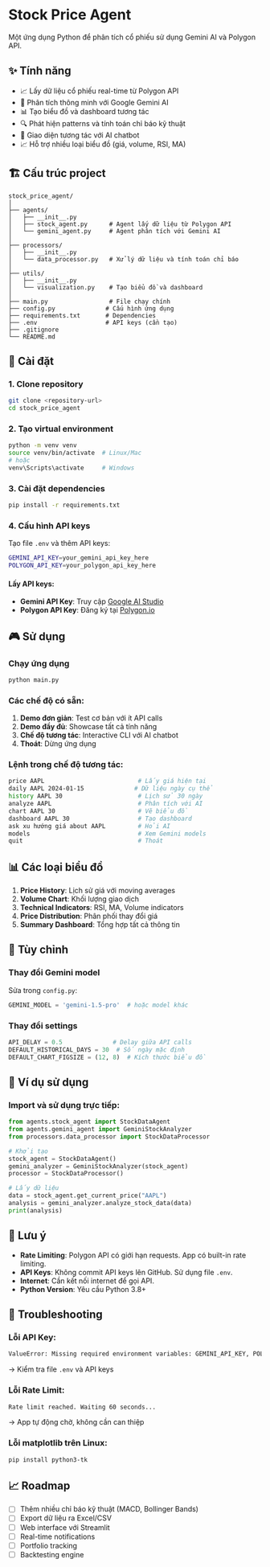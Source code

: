 # Stock Price Agent

Một ứng dụng Python để phân tích cổ phiếu sử dụng Gemini AI và Polygon API.

## ✨ Tính năng

- 📈 Lấy dữ liệu cổ phiếu real-time từ Polygon API
- 🤖 Phân tích thông minh với Google Gemini AI
- 📊 Tạo biểu đồ và dashboard tương tác
- 🔍 Phát hiện patterns và tính toán chỉ báo kỹ thuật
- 💬 Giao diện tương tác với AI chatbot
- 📈 Hỗ trợ nhiều loại biểu đồ (giá, volume, RSI, MA)

## 🏗️ Cấu trúc project

```
stock_price_agent/
│
├── agents/
│   ├── __init__.py
│   ├── stock_agent.py      # Agent lấy dữ liệu từ Polygon API
│   └── gemini_agent.py     # Agent phân tích với Gemini AI
│
├── processors/
│   ├── __init__.py
│   └── data_processor.py   # Xử lý dữ liệu và tính toán chỉ báo
│
├── utils/
│   ├── __init__.py
│   └── visualization.py    # Tạo biểu đồ và dashboard
│
├── main.py                 # File chạy chính
├── config.py              # Cấu hình ứng dụng
├── requirements.txt       # Dependencies
├── .env                   # API keys (cần tạo)
├── .gitignore
└── README.md
```

## 🚀 Cài đặt

### 1. Clone repository

```bash
git clone <repository-url>
cd stock_price_agent
```

### 2. Tạo virtual environment

```bash
python -m venv venv
source venv/bin/activate  # Linux/Mac
# hoặc
venv\Scripts\activate     # Windows
```

### 3. Cài đặt dependencies

```bash
pip install -r requirements.txt
```

### 4. Cấu hình API keys

Tạo file `.env` và thêm API keys:

```bash
GEMINI_API_KEY=your_gemini_api_key_here
POLYGON_API_KEY=your_polygon_api_key_here
```

#### Lấy API keys:

- **Gemini API Key**: Truy cập [Google AI Studio](https://makersuite.google.com/app/apikey)
- **Polygon API Key**: Đăng ký tại [Polygon.io](https://polygon.io/)

## 🎮 Sử dụng

### Chạy ứng dụng

```bash
python main.py
```

### Các chế độ có sẵn:

1. **Demo đơn giản**: Test cơ bản với ít API calls
2. **Demo đầy đủ**: Showcase tất cả tính năng
3. **Chế độ tương tác**: Interactive CLI với AI chatbot
4. **Thoát**: Dừng ứng dụng

### Lệnh trong chế độ tương tác:

```bash
price AAPL                          # Lấy giá hiện tại
daily AAPL 2024-01-15              # Dữ liệu ngày cụ thể
history AAPL 30                     # Lịch sử 30 ngày
analyze AAPL                        # Phân tích với AI
chart AAPL 30                       # Vẽ biểu đồ
dashboard AAPL 30                   # Tạo dashboard
ask xu hướng giá about AAPL         # Hỏi AI
models                              # Xem Gemini models
quit                                # Thoát
```

## 📊 Các loại biểu đồ

1. **Price History**: Lịch sử giá với moving averages
2. **Volume Chart**: Khối lượng giao dịch
3. **Technical Indicators**: RSI, MA, Volume indicators
4. **Price Distribution**: Phân phối thay đổi giá
5. **Summary Dashboard**: Tổng hợp tất cả thông tin

## 🔧 Tùy chỉnh

### Thay đổi Gemini model

Sửa trong `config.py`:

```python
GEMINI_MODEL = 'gemini-1.5-pro'  # hoặc model khác
```

### Thay đổi settings

```python
API_DELAY = 0.5              # Delay giữa API calls
DEFAULT_HISTORICAL_DAYS = 30  # Số ngày mặc định
DEFAULT_CHART_FIGSIZE = (12, 8)  # Kích thước biểu đồ
```

## 📝 Ví dụ sử dụng

### Import và sử dụng trực tiếp:

```python
from agents.stock_agent import StockDataAgent
from agents.gemini_agent import GeminiStockAnalyzer
from processors.data_processor import StockDataProcessor

# Khởi tạo
stock_agent = StockDataAgent()
gemini_analyzer = GeminiStockAnalyzer(stock_agent)
processor = StockDataProcessor()

# Lấy dữ liệu
data = stock_agent.get_current_price("AAPL")
analysis = gemini_analyzer.analyze_stock_data(data)
print(analysis)
```

## 🚨 Lưu ý

- **Rate Limiting**: Polygon API có giới hạn requests. App có built-in rate limiting.
- **API Keys**: Không commit API keys lên GitHub. Sử dụng file `.env`.
- **Internet**: Cần kết nối internet để gọi API.
- **Python Version**: Yêu cầu Python 3.8+

## 🐛 Troubleshooting

### Lỗi API Key:

```bash
ValueError: Missing required environment variables: GEMINI_API_KEY, POLYGON_API_KEY
```

→ Kiểm tra file `.env` và API keys

### Lỗi Rate Limit:

```bash
Rate limit reached. Waiting 60 seconds...
```

→ App tự động chờ, không cần can thiệp

### Lỗi matplotlib trên Linux:

```bash
pip install python3-tk
```

## 📈 Roadmap

- [ ] Thêm nhiều chỉ báo kỹ thuật (MACD, Bollinger Bands)
- [ ] Export dữ liệu ra Excel/CSV
- [ ] Web interface với Streamlit
- [ ] Real-time notifications
- [ ] Portfolio tracking
- [ ] Backtesting engine
